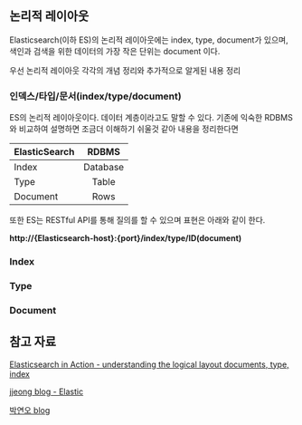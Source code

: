 ## 논리적 레이아웃

Elasticsearch(이하 ES)의 논리적 레이아웃에는 index, type, document가 있으며, 색인과 검색을 위한 데이터의 가장 작은 단위는 document 이다.

우선 논리적 레이아웃 각각의 개념 정리와 추가적으로 알게된 내용 정리

### 인덱스/타입/문서(index/type/document)
ES의 논리적 레이아웃이다. 데이터 계층이라고도 말할 수 있다.
기존에 익숙한 RDBMS와 비교하여 설명하면 조금더 이해하기 쉬울것 같아 내용을 정리한다면

| ElasticSearch |   RDBMS  |
|---------------|:--------:|
| Index         | Database |
| Type          | Table    |
| Document      | Rows     |


또한 ES는 RESTful API를 통해 질의를 할 수 있으며 표현은 아래와 같이 한다.

**http://{Elasticsearch-host}:{port}/index/type/ID(document)**

### Index

### Type

### Document

## 참고 자료
[Elasticsearch in Action - understanding the logical layout documents, type, index](https://weng.gitbooks.io/elasticsearch-in-action/content/chapter2_diving_into_the_functionality/21understanding_the_logical_layout_documents_,type.html)

[jjeong blog - Elastic](http://jjeong.tistory.com/category/Elastic)

[박연오 blog](https://bakyeono.net/post/2016-06-03-start-elasticsearch.html)